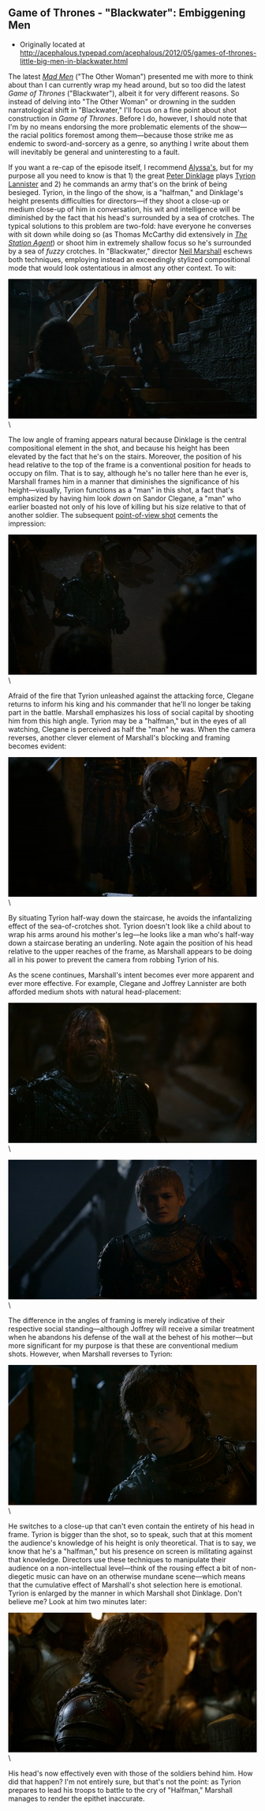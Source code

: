 ## Game of Thrones - "Blackwater": Embiggening Men

 * Originally located at http://acephalous.typepad.com/acephalous/2012/05/games-of-thrones-little-big-men-in-blackwater.html

The latest *[Mad Men](http://acephalous.typepad.com/acephalous/2012/03/mad-men-a-little-kiss.html)* ("The Other Woman") presented me with more to think about than I can currently wrap my head around, but so too did the latest *Game of Thrones* ("Blackwater"), albeit it for very different reasons. So instead of delving into "The Other Woman" or drowning in the sudden narratological shift in "Blackwater," I'll focus on a fine point about shot construction in *Game of Thrones*. Before I do, however, I should note that I'm by no means endorsing the more problematic elements of the show—the racial politics foremost among them—because those strike me as endemic to sword-and-sorcery as a genre, so anything I write about them will inevitably be general and uninteresting to a fault.

If you want a re-cap of the episode itself, I recommend [Alyssa's](http://thinkprogress.org/alyssa/2012/05/29/491160/game-of-thrones-open-thread-the-educations-of-sandor-and-sansa/), but for my purpose all you need to know is that 1) the great [Peter Dinklage](http://gameofthrones.wikia.com/wiki/Tyrion_Lannister) plays [Tyrion Lannister](http://en.wikipedia.org/wiki/Major_houses_in_A_Song_of_Ice_and_Fire) and 2) he commands an army that's on the brink of being besieged. Tyrion, in the lingo of the show, is a "halfman," and Dinklage's height presents difficulties for directors—if they shoot a close-up or medium close-up of him in conversation, his wit and intelligence will be diminished by the fact that his head's surrounded by a sea of crotches. The typical solutions to this problem are two-fold: have everyone he converses with sit down while doing so (as Thomas McCarthy did extensively in *[The Station Agent](http://www.amazon.com/Station-Agent-Peter-Dinklage/dp/B0001WTWDI%3FSubscriptionId%3D0G81C5DAZ03ZR9WH9X82%26tag%3Dzemanta-20%26linkCode%3Dxm2%26camp%3D2025%26creative%3D165953%26creativeASIN%3DB0001WTWDI)*) or shoot him in extremely shallow focus so he's surrounded by a sea of *fuzzy* crotches. In "Blackwater," director [Neil Marshall](http://www.imdb.com/name/nm0551076/) eschews both techniques, employing instead an exceedingly stylized compositional mode that would look ostentatious in almost any other context. To wit:

![6a00d8341c2df453ef016766ea05e0970b](images/tv/game-of-thrones-blackwater/6a00d8341c2df453ef016766ea05e0970b.png)\ 

The low angle of framing appears natural because Dinklage is the central compositional element in the shot, and because his height has been elevated by the fact that he's on the stairs. Moreover, the position of his head relative to the top of the frame is a conventional position for heads to occupy on film. That is to say, although he's no taller here than he ever is, Marshall frames him in a manner that diminishes the significance of his height—visually, Tyrion functions as a "man" in this shot, a fact that's emphasized by having him look *down* on Sandor Clegane, a "man" who earlier boasted not only of his love of killing but his size relative to that of another soldier. The subsequent [point-of-view shot](http://acephalous.typepad.com/acephalous/2012/03/mad-men-a-little-kiss.html) cements the impression:

![6a00d8341c2df453ef016305f64578970d](images/tv/game-of-thrones-blackwater/6a00d8341c2df453ef016305f64578970d.png)\ 

Afraid of the fire that Tyrion unleashed against the attacking force, Clegane returns to inform his king and his commander that he'll no longer be taking part in the battle. Marshall emphasizes his loss of social capital by shooting him from this high angle. Tyrion may be a "halfman," but in the eyes of all watching, Clegane is perceived as half the "man" he was. When the camera reverses, another clever element of Marshall's blocking and framing becomes evident:

![6a00d8341c2df453ef016766ea15ef970b](images/tv/game-of-thrones-blackwater/6a00d8341c2df453ef016766ea15ef970b.png)\ 

By situating Tyrion half-way down the staircase, he avoids the infantalizing effect of the sea-of-crotches shot. Tyrion doesn't look like a child about to wrap his arms around his mother's leg—he looks like a man who's half-way down a staircase berating an underling. Note again the position of his head relative to the upper reaches of the frame, as Marshall appears to be doing all in his power to prevent the camera from robbing Tyrion of his.

As the scene continues, Marshall's intent becomes ever more apparent and ever more effective. For example, Clegane and Joffrey Lannister are both afforded medium shots with natural head-placement:

![6a00d8341c2df453ef0168ebeb971c970c](images/tv/game-of-thrones-blackwater/6a00d8341c2df453ef0168ebeb971c970c.png)\ 

![6a00d8341c2df453ef016305f6568e970d](images/tv/game-of-thrones-blackwater/6a00d8341c2df453ef016305f6568e970d.png)\ 

The difference in the angles of framing is merely indicative of their respective social standing—although Joffrey will receive a similar treatment when he abandons his defense of the wall at the behest of his mother—but more significant for my purpose is that these are conventional medium shots. However, when Marshall reverses to Tyrion:

![6a00d8341c2df453ef016766ea2693970b](images/tv/game-of-thrones-blackwater/6a00d8341c2df453ef016766ea2693970b.png)\ 

He switches to a close-up that can't even contain the entirety of his head in frame. Tyrion is bigger than the shot, so to speak, such that at this moment the audience's knowledge of his height is only theoretical. That is to say, we know that he's a "halfman," but his presence on screen is militating against that knowledge. Directors use these techniques to manipulate their audience on a non-intellectual level—think of the rousing effect a bit of non-diegetic music can have on an otherwise mundane scene—which means that the cumulative effect of Marshall's shot selection here is emotional. Tyrion is enlarged by the manner in which Marshall shot Dinklage. Don't believe me? Look at him two minutes later:

![6a00d8341c2df453ef0168ebeba49b970c](images/tv/game-of-thrones-blackwater/6a00d8341c2df453ef0168ebeba49b970c.png)\ 

His head's now effectively even with those of the soldiers behind him. How did that happen? I'm not entirely sure, but that's not the point: as Tyrion prepares to lead his troops to battle to the cry of "Halfman," Marshall manages to render the epithet inaccurate.

